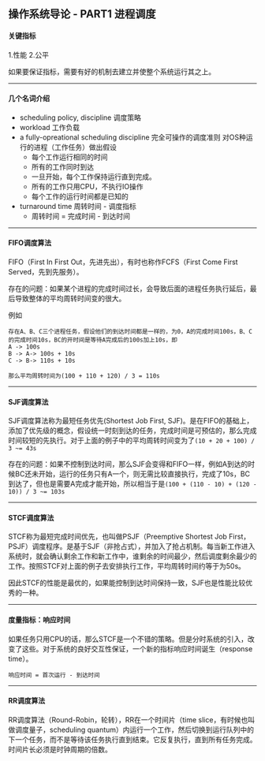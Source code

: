 ## 操作系统导论 - PART1 进程调度

#### 关键指标

1.性能
2.公平 

如果要保证指标，需要有好的机制去建立并使整个系统运行其之上。

---

#### 几个名词介绍

+   scheduling policy, discipline 调度策略
+   workload 工作负载
+   a fully-opreational scheduling discipline 完全可操作的调度准则
    对OS种运行的进程（工作任务）做出假设
    +   每个工作运行相同的时间
    +   所有的工作同时到达
    +   一旦开始，每个工作保持运行直到完成。
    +   所有的工作只用CPU，不执行IO操作
    +   每个工作的运行时间都是已知的
+   turnaround time 周转时间 - 调度指标
    +   周转时间 = 完成时间 - 到达时间

---

#### FIFO调度算法

FIFO（First In First Out，先进先出），有时也称作FCFS（First Come First Served，先到先服务）。

存在的问题：如果某个进程的完成时间过长，会导致后面的进程任务执行延后，最后导致整体的平均周转时间变的很大。

例如
```
存在A、B、C三个进程任务，假设他们的到达时间都是一样的，为0，A的完成时间100s，B、C的完成时间10s，BC的开时间是等待A完成后的100s加上10s，即
A -> 100s
B -> A-> 100s + 10s
C -> B-> 110s + 10s

那么平均周转时间为(100 + 110 + 120) / 3 = 110s
```

---

#### SJF调度算法

SJF调度算法称为最短任务优先(Shortest Job First, SJF)。是在FIFO的基础上，添加了优先级的概念，假设统一时刻到达的任务，完成时间是可预估的，那么完成时间较短的先执行。对于上面的例子中的平均周转时间变为了``(10 + 20 + 100) / 3 ~= 43s``

存在的问题：如果不控制到达时间，那么SJF会变得和FIFO一样，例如A到达的时候BC还未开始，运行的任务只有A一个，则无需比较直接执行，完成了10s，BC到达了，但也是需要A完成才能开始，所以相当于是``(100 + (110 - 10) + (120 - 10)) / 3 ~= 103s``

---

#### STCF调度算法

STCF称为最短完成时间优先，也叫做PSJF（Preemptive Shortest Job First，PSJF）调度程序。是基于SJF（非抢占式），并加入了抢占机制。每当新工作进入系统时，就会确认剩余工作和新工作中，谁剩余的时间最少，然后调度剩余最少的工作。按照STCF对上面的例子去安排执行工作，平均周转时间约等于为50s。

因此STCF的性能是最优的，如果能控制到达时间保持一致，SJF也是性能比较优秀的一种。

---

#### 度量指标：响应时间

如果任务只用CPU的话，那么STCF是一个不错的策略。但是分时系统的引入，改变了这些。对于系统的良好交互性保证，一个新的指标响应时间诞生（response time）。

```
响应时间 = 首次运行 - 到达时间
```

---

#### RR调度算法

RR调度算法（Round-Robin，轮转），RR在一个时间片（time slice，有时候也叫做调度量子，scheduling quantum）内运行一个工作，然后切换到运行队列中的下一个任务，而不是等待该任务执行直到结束。它反复执行，直到所有任务完成。时间片长必须是时钟周期的倍数。

